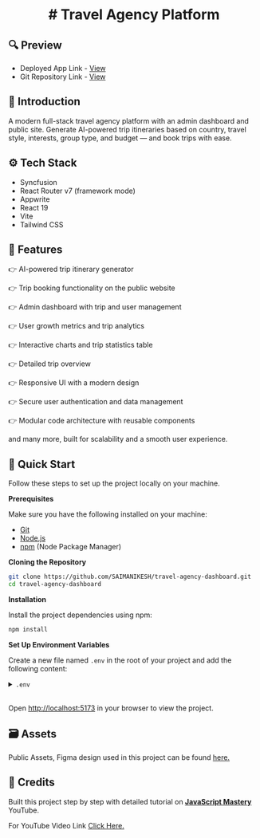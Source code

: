<div align="center">
  <h1># Travel Agency Platform</h1>
</div>

## <a name="preview" style='text-decoration:none;'>🔍 Preview</a>

- Deployed App Link - [View](https://Tourvista.netlify.app)
- Git Repository Link - [View](https://github.com/SAIMANIKESH/travel-agency-dashboard)

## <a name="introduction" style='text-decoration:none;'>🤖 Introduction</a>

A modern full-stack travel agency platform with an admin dashboard and public site. Generate AI-powered trip itineraries based on country, travel style, interests, group type, and budget — and book trips with ease.

## <a name="tech-stack" style='text-decoration:none;'>⚙️ Tech Stack</a>

- Syncfusion
- React Router v7 (framework mode)
- Appwrite
- React 19
- Vite
- Tailwind CSS

## <a name="features" style='text-decoration:none;'>🔋 Features</a>

👉 AI-powered trip itinerary generator

👉 Trip booking functionality on the public website

👉 Admin dashboard with trip and user management

👉 User growth metrics and trip analytics

👉 Interactive charts and trip statistics table

👉 Detailed trip overview

👉 Responsive UI with a modern design

👉 Secure user authentication and data management

👉 Modular code architecture with reusable components

and many more, built for scalability and a smooth user experience.

## <a name="quick-start" style='text-decoration:none;'> 🚀 Quick Start</a>

Follow these steps to set up the project locally on your machine.

**Prerequisites**

Make sure you have the following installed on your machine:

- [Git](https://git-scm.com/)
- [Node.js](https://nodejs.org/en)
- [npm](https://www.npmjs.com/) (Node Package Manager)

**Cloning the Repository**

```bash
git clone https://github.com/SAIMANIKESH/travel-agency-dashboard.git
cd travel-agency-dashboard
```

**Installation**

Install the project dependencies using npm:

```bash
npm install
```


**Set Up Environment Variables**

Create a new file named `.env` in the root of your project and add the following content:

<details>
<summary><code>.env</code></summary>

```env
# Syncfusion
VITE_SYNCFUSION_LICENSE_KEY=

# Appwrite
VITE_APPWRITE_PROJECT_ID=
VITE_APPWRITE_API_ENDPOINT=
VITE_APPWRITE_API_KEY=
VITE_APPWRITE_DATABASE_ID=
VITE_APPWRITE_USERS_COLLECTION_ID=
VITE_APPWRITE_ITINERARY_COLLECTION_ID=

STRIPE_SECRET_KEY=
GEMINI_API_KEY=
UNSPLASH_ACCESS_KEY=

VITE_BASE_URL="http://localhost:5173"
```

</details>
<br />

Open [http://localhost:5173](http://localhost:5173) in your browser to view the project.

## <a name="assets" style='text-decoration:none;'>🗃️ Assets</a>

Public Assets, Figma design used in this project can be found [here.](https://jsm.dev/Tourvista-kit)

## <a name="credits" style='text-decoration:none;'>🤝 Credits</a>

Built this project step by step with detailed tutorial on <a href="https://www.youtube.com/@javascriptmastery/videos" target="_blank"><b>JavaScript Mastery</b></a> YouTube.

For YouTube Video Link [Click Here.](https://www.youtube.com/watch?v=xZ1ba-RLrjo&t=2072s&ab_channel=JavaScriptMastery)

<br />
